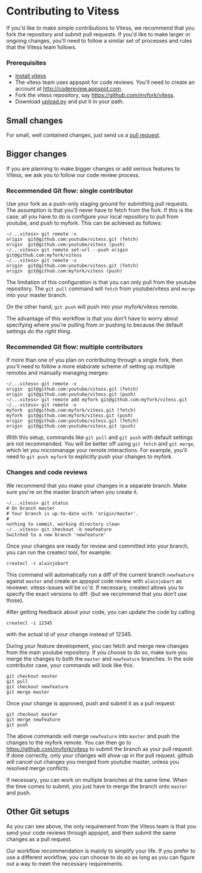 # Contributing to Vitess

If you'd like to make simple contributions to Vitess, we recommend that you fork
the repository and submit pull requests. If you'd like to make larger or ongoing
changes, you'll need to follow a similar set of processes and rules that the
Vitess team follows.

### Prerequisites
  - [Install vitess](https://github.com/youtube/vitess/blob/master/doc/GettingStarted.md)
  - The vitess team uses appspot for code reviews. You'll need to create an account at http://codereview.appspot.com.
  - Fork the vitess repository, say https://github.com/myfork/vitess.
  - Download [upload.py](https://code.google.com/p/rietveld/wiki/UploadPyUsage) and put it in your path.



## Small changes

For small, well contained changes, just send us a
[pull request](https://help.github.com/articles/using-pull-requests).

## Bigger changes

If you are planning to make bigger changes or add serious features to Vitess, we
ask you to follow our code review process.

### Recommended Git flow: single contributor

Use your fork as a push-only staging ground for submitting pull requests. The
assumption is that you'll never have to fetch from the fork. If this is the
case, all you have to do is configure your local repository to pull from
youtube, and push to myfork. This can be achieved as follows:

```
~/...vitess> git remote -v
origin  git@github.com:youtube/vitess.git (fetch)
origin  git@github.com:youtube/vitess (push)
~/...vitess> git remote set-url --push origin git@github.com:myfork/vitess
~/...vitess> git remote -v
origin  git@github.com:youtube/vitess.git (fetch)
origin  git@github.com:myfork/vitess (push)
```

The limitation of this configuration is that you can only pull from the youtube
repository. The `git pull` command will `fetch` from youtube/vitess and `merge`
into your master branch.

On the other hand, `git push` will push into your myfork/vitess remote.

The advantage of this workflow is that you don't have to worry about specifying
where you're pulling from or pushing to because the default settings *do the
right thing*.

### Recommended Git flow: multiple contributors

If more than one of you plan on contributing through a single fork, then you'll
need to follow a more elaborate scheme of setting up multiple remotes and
manually managing merges:

```
~/...vitess> git remote -v
origin  git@github.com:youtube/vitess.git (fetch)
origin  git@github.com:youtube/vitess.git (push)
~/...vitess> git remote add myfork git@github.com:myfork/vitess.git
~/...vitess> git remote -v
myfork  git@github.com:myfork/vitess.git (fetch)
myfork  git@github.com:myfork/vitess.git (push)
origin  git@github.com:youtube/vitess.git (fetch)
origin  git@github.com:youtube/vitess.git (push)
```

With this setup, commands like `git pull` and `git push` with default settings
are not recommended. You will be better off using `git fetch` and `git merge`,
which let you micromanage your remote interactions. For example, you'll need to
`git push myfork` to explicitly push your changes to myfork.

### Changes and code reviews
We recommend that you make your changes in a separate branch.
Make sure you're on the master branch when you create it.

```
~/...vitess> git status
# On branch master
# Your branch is up-to-date with 'origin/master'.
#
nothing to commit, working directory clean
~/...vitess> git checkout -b newfeature
Switched to a new branch 'newfeature'
```
Once your changes are ready for review and committed into your branch,
you can run the createcl tool, for example:
```
createcl -r alainjobart
```
This command will automatically run a diff of the current branch `newfeature`
against `master` and create an appspot code review with `alainjobart` as
reviewer. vitess-issues will be cc'd. If necessary, createcl allows you to
specify the exact versions to diff. (but we recommend that you don't use those).

After getting feedback about your code, you can update the code by calling

```
createcl -i 12345
```

with the actual id of your change instead of 12345.

During your feature development, you can fetch and merge new changes from the main youtube repository.
If you choose to do so, make sure you merge the changes to both the `master` and `newfeature` branches.
In the sole contributor case, your commands will look like this:
```
git checkout master
git pull
git checkout newfeature
git merge master
```
Once your change is approved, push and submit it as a pull request:
```
git checkout master
git merge newfeature
git push
```
The above commands will merge `newfeature` into `master` and push the changes to the myfork remote.
You can then go to https://github.com/myfork/vitess to submit the branch as your pull request.
If done correctly, only your changes will show up in the pull request.
github will cancel out changes you merged from youtube master, unless you resolved merge conflicts.

If necessary, you can work on multiple branches at the same time.
When the time comes to submit, you just have to merge the branch onto `master` and push.

## Other Git setups

As you can see above, the only requirement from the Vitess team is that you send
your code reviews through appspot, and then submit the same changes as a pull
request.

Our workflow recommendation is mainly to simplify your life. If you prefer to
use a different workflow, you can choose to do so as long as you can figure out
a way to meet the necessary requirements.
